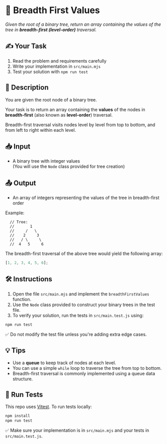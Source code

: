 # 🧠 Breadth First Values

_Given the root of a binary tree, return an array containing the values of the tree in **breadth-first (level-order)** traversal._

## ✍️ Your Task

1. Read the problem and requirements carefully
2. Write your implementation in `src/main.mjs`
3. Test your solution with `npm run test`

## 📘 Description

You are given the root node of a binary tree.

Your task is to return an array containing the **values** of the nodes in **breadth-first** (also known as **level-order**) traversal.

Breadth-first traversal visits nodes level by level from top to bottom, and from left to right within each level.

## 📥 Input

- A binary tree with integer values  
  (You will use the `Node` class provided for tree creation)

## 📤 Output

- An array of integers representing the values of the tree in breadth-first order

Example:

```
  // Tree:
  //       1
  //     /   \
  //    2     3
  //   / \     \
  //  4   5     6
```

The breadth-first traversal of the above tree would yield the following array:

```javascript
[1, 2, 3, 4, 5, 6];
```

## 🛠️ Instructions

1. Open the file `src/main.mjs` and implement the `breadthFirstValues` function.
2. Use the `Node` class provided to construct your binary trees in the test file.
3. To verify your solution, run the tests in `src/main.test.js` using:

```bash
npm run test
```

✅ Do not modify the test file unless you're adding extra edge cases.

## 💡 Tips

- Use a **queue** to keep track of nodes at each level.
- You can use a simple `while` loop to traverse the tree from top to bottom.
- Breadth-first traversal is commonly implemented using a queue data structure.

## 🧪 Run Tests

This repo uses [Vitest](https://vitest.dev/). To run tests locally:

```bash
npm install
npm run test
```

✅ Make sure your implementation is in `src/main.mjs` and your tests in `src/main.test.js`.
